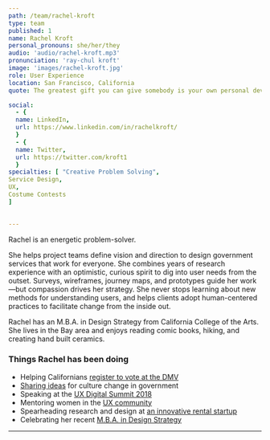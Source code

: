 ```yaml
---
path: /team/rachel-kroft
type: team
published: 1
name: Rachel Kroft
personal_pronouns: she/her/they
audio: 'audio/rachel-kroft.mp3'
pronunciation: 'ray-chul kroft'
image: 'images/rachel-kroft.jpg'
role: User Experience
location: San Francisco, California
quote: The greatest gift you can give somebody is your own personal development. (Jim Rohn) 

social: 
  - {
  name: LinkedIn,
  url: https://www.linkedin.com/in/rachelkroft/
  }
  - {
  name: Twitter,
  url: https://twitter.com/kroft1
  }
specialties: [ "Creative Problem Solving",
Service Design,
UX,
Costume Contests
]

  
---
```

Rachel is an energetic problem-solver.

She helps project teams define vision and direction to design government services that work for everyone. She combines years of research experience with an optimistic, curious spirit to dig into user needs from the outset. Surveys, wireframes, journey maps, and prototypes guide her work—but compassion drives her strategy. She never stops learning about new methods for understanding users, and helps clients adopt human-centered practices to facilitate change from the inside out.

Rachel has an M.B.A. in Design Strategy from California College of the Arts. She lives in the Bay area and enjoys reading comic books, hiking, and creating hand built ceramics. 




### Things Rachel has been doing
* Helping Californians [register to vote at the DMV](https://www.dmv.ca.gov/portal/dmv/detail/pubs/newsrel/2018/2018_56)
* [Sharing ideas](https://twitter.com/genevievegau/status/1019180163232354305) for culture change in government
* Speaking at the [UX Digital Summit 2018](https://www.uxdigitalsummit.com/)
* Mentoring women in the [UX community](http://hexagonux.com/)
* Spearheading research and design at [an innovative rental startup](https://www.2ndaddress.com/)
* Celebrating her recent [M.B.A. in Design Strategy](https://www.cca.edu/academics/graduate/design-mba)

-------------------------------

